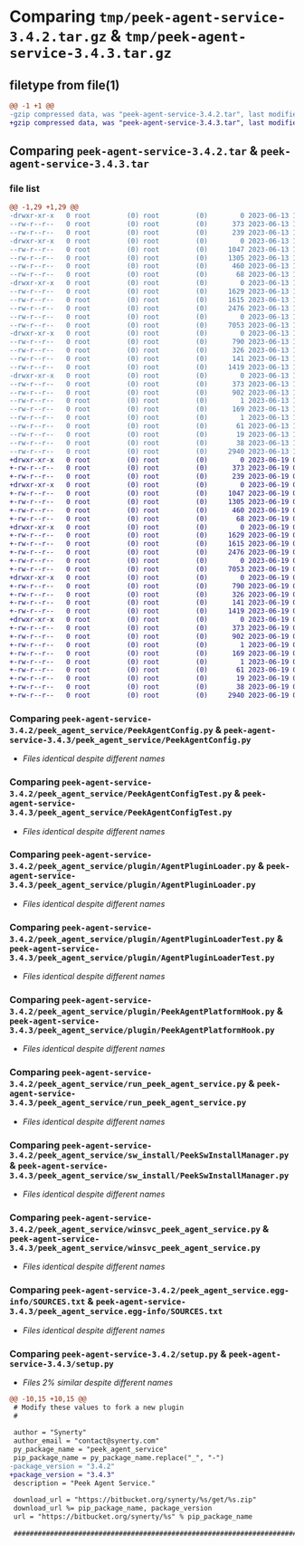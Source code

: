 # Comparing `tmp/peek-agent-service-3.4.2.tar.gz` & `tmp/peek-agent-service-3.4.3.tar.gz`

## filetype from file(1)

```diff
@@ -1 +1 @@
-gzip compressed data, was "peek-agent-service-3.4.2.tar", last modified: Tue Jun 13 11:58:49 2023, max compression
+gzip compressed data, was "peek-agent-service-3.4.3.tar", last modified: Mon Jun 19 04:43:59 2023, max compression
```

## Comparing `peek-agent-service-3.4.2.tar` & `peek-agent-service-3.4.3.tar`

### file list

```diff
@@ -1,29 +1,29 @@
-drwxr-xr-x   0 root         (0) root         (0)        0 2023-06-13 11:58:49.773926 peek-agent-service-3.4.2/
--rw-r--r--   0 root         (0) root         (0)      373 2023-06-13 11:58:49.773926 peek-agent-service-3.4.2/PKG-INFO
--rw-r--r--   0 root         (0) root         (0)      239 2023-06-13 11:58:03.000000 peek-agent-service-3.4.2/README.rst
-drwxr-xr-x   0 root         (0) root         (0)        0 2023-06-13 11:58:49.772926 peek-agent-service-3.4.2/peek_agent_service/
--rw-r--r--   0 root         (0) root         (0)     1047 2023-06-13 11:58:03.000000 peek-agent-service-3.4.2/peek_agent_service/PeekAgentConfig.py
--rw-r--r--   0 root         (0) root         (0)     1305 2023-06-13 11:58:03.000000 peek-agent-service-3.4.2/peek_agent_service/PeekAgentConfigTest.py
--rw-r--r--   0 root         (0) root         (0)      460 2023-06-13 11:58:03.000000 peek-agent-service-3.4.2/peek_agent_service/PlatformDependencyTest.py
--rw-r--r--   0 root         (0) root         (0)       68 2023-06-13 11:58:49.000000 peek-agent-service-3.4.2/peek_agent_service/__init__.py
-drwxr-xr-x   0 root         (0) root         (0)        0 2023-06-13 11:58:49.773926 peek-agent-service-3.4.2/peek_agent_service/plugin/
--rw-r--r--   0 root         (0) root         (0)     1629 2023-06-13 11:58:03.000000 peek-agent-service-3.4.2/peek_agent_service/plugin/AgentPluginLoader.py
--rw-r--r--   0 root         (0) root         (0)     1615 2023-06-13 11:58:03.000000 peek-agent-service-3.4.2/peek_agent_service/plugin/AgentPluginLoaderTest.py
--rw-r--r--   0 root         (0) root         (0)     2476 2023-06-13 11:58:03.000000 peek-agent-service-3.4.2/peek_agent_service/plugin/PeekAgentPlatformHook.py
--rw-r--r--   0 root         (0) root         (0)        0 2023-06-13 11:58:03.000000 peek-agent-service-3.4.2/peek_agent_service/plugin/__init__.py
--rw-r--r--   0 root         (0) root         (0)     7053 2023-06-13 11:58:03.000000 peek-agent-service-3.4.2/peek_agent_service/run_peek_agent_service.py
-drwxr-xr-x   0 root         (0) root         (0)        0 2023-06-13 11:58:49.773926 peek-agent-service-3.4.2/peek_agent_service/sw_install/
--rw-r--r--   0 root         (0) root         (0)      790 2023-06-13 11:58:03.000000 peek-agent-service-3.4.2/peek_agent_service/sw_install/PeekSwInstallManager.py
--rw-r--r--   0 root         (0) root         (0)      326 2023-06-13 11:58:03.000000 peek-agent-service-3.4.2/peek_agent_service/sw_install/PluginSwInstallManager.py
--rw-r--r--   0 root         (0) root         (0)      141 2023-06-13 11:58:03.000000 peek-agent-service-3.4.2/peek_agent_service/sw_install/__init__.py
--rw-r--r--   0 root         (0) root         (0)     1419 2023-06-13 11:58:03.000000 peek-agent-service-3.4.2/peek_agent_service/winsvc_peek_agent_service.py
-drwxr-xr-x   0 root         (0) root         (0)        0 2023-06-13 11:58:49.772926 peek-agent-service-3.4.2/peek_agent_service.egg-info/
--rw-r--r--   0 root         (0) root         (0)      373 2023-06-13 11:58:49.000000 peek-agent-service-3.4.2/peek_agent_service.egg-info/PKG-INFO
--rw-r--r--   0 root         (0) root         (0)      902 2023-06-13 11:58:49.000000 peek-agent-service-3.4.2/peek_agent_service.egg-info/SOURCES.txt
--rw-r--r--   0 root         (0) root         (0)        1 2023-06-13 11:58:49.000000 peek-agent-service-3.4.2/peek_agent_service.egg-info/dependency_links.txt
--rw-r--r--   0 root         (0) root         (0)      169 2023-06-13 11:58:49.000000 peek-agent-service-3.4.2/peek_agent_service.egg-info/entry_points.txt
--rw-r--r--   0 root         (0) root         (0)        1 2023-06-13 11:58:49.000000 peek-agent-service-3.4.2/peek_agent_service.egg-info/not-zip-safe
--rw-r--r--   0 root         (0) root         (0)       61 2023-06-13 11:58:49.000000 peek-agent-service-3.4.2/peek_agent_service.egg-info/requires.txt
--rw-r--r--   0 root         (0) root         (0)       19 2023-06-13 11:58:49.000000 peek-agent-service-3.4.2/peek_agent_service.egg-info/top_level.txt
--rw-r--r--   0 root         (0) root         (0)       38 2023-06-13 11:58:49.773926 peek-agent-service-3.4.2/setup.cfg
--rw-r--r--   0 root         (0) root         (0)     2940 2023-06-13 11:58:49.000000 peek-agent-service-3.4.2/setup.py
+drwxr-xr-x   0 root         (0) root         (0)        0 2023-06-19 04:43:59.506455 peek-agent-service-3.4.3/
+-rw-r--r--   0 root         (0) root         (0)      373 2023-06-19 04:43:59.506455 peek-agent-service-3.4.3/PKG-INFO
+-rw-r--r--   0 root         (0) root         (0)      239 2023-06-19 04:43:12.000000 peek-agent-service-3.4.3/README.rst
+drwxr-xr-x   0 root         (0) root         (0)        0 2023-06-19 04:43:59.505455 peek-agent-service-3.4.3/peek_agent_service/
+-rw-r--r--   0 root         (0) root         (0)     1047 2023-06-19 04:43:12.000000 peek-agent-service-3.4.3/peek_agent_service/PeekAgentConfig.py
+-rw-r--r--   0 root         (0) root         (0)     1305 2023-06-19 04:43:12.000000 peek-agent-service-3.4.3/peek_agent_service/PeekAgentConfigTest.py
+-rw-r--r--   0 root         (0) root         (0)      460 2023-06-19 04:43:12.000000 peek-agent-service-3.4.3/peek_agent_service/PlatformDependencyTest.py
+-rw-r--r--   0 root         (0) root         (0)       68 2023-06-19 04:43:59.000000 peek-agent-service-3.4.3/peek_agent_service/__init__.py
+drwxr-xr-x   0 root         (0) root         (0)        0 2023-06-19 04:43:59.505455 peek-agent-service-3.4.3/peek_agent_service/plugin/
+-rw-r--r--   0 root         (0) root         (0)     1629 2023-06-19 04:43:12.000000 peek-agent-service-3.4.3/peek_agent_service/plugin/AgentPluginLoader.py
+-rw-r--r--   0 root         (0) root         (0)     1615 2023-06-19 04:43:12.000000 peek-agent-service-3.4.3/peek_agent_service/plugin/AgentPluginLoaderTest.py
+-rw-r--r--   0 root         (0) root         (0)     2476 2023-06-19 04:43:12.000000 peek-agent-service-3.4.3/peek_agent_service/plugin/PeekAgentPlatformHook.py
+-rw-r--r--   0 root         (0) root         (0)        0 2023-06-19 04:43:12.000000 peek-agent-service-3.4.3/peek_agent_service/plugin/__init__.py
+-rw-r--r--   0 root         (0) root         (0)     7053 2023-06-19 04:43:12.000000 peek-agent-service-3.4.3/peek_agent_service/run_peek_agent_service.py
+drwxr-xr-x   0 root         (0) root         (0)        0 2023-06-19 04:43:59.506455 peek-agent-service-3.4.3/peek_agent_service/sw_install/
+-rw-r--r--   0 root         (0) root         (0)      790 2023-06-19 04:43:12.000000 peek-agent-service-3.4.3/peek_agent_service/sw_install/PeekSwInstallManager.py
+-rw-r--r--   0 root         (0) root         (0)      326 2023-06-19 04:43:12.000000 peek-agent-service-3.4.3/peek_agent_service/sw_install/PluginSwInstallManager.py
+-rw-r--r--   0 root         (0) root         (0)      141 2023-06-19 04:43:12.000000 peek-agent-service-3.4.3/peek_agent_service/sw_install/__init__.py
+-rw-r--r--   0 root         (0) root         (0)     1419 2023-06-19 04:43:12.000000 peek-agent-service-3.4.3/peek_agent_service/winsvc_peek_agent_service.py
+drwxr-xr-x   0 root         (0) root         (0)        0 2023-06-19 04:43:59.505455 peek-agent-service-3.4.3/peek_agent_service.egg-info/
+-rw-r--r--   0 root         (0) root         (0)      373 2023-06-19 04:43:59.000000 peek-agent-service-3.4.3/peek_agent_service.egg-info/PKG-INFO
+-rw-r--r--   0 root         (0) root         (0)      902 2023-06-19 04:43:59.000000 peek-agent-service-3.4.3/peek_agent_service.egg-info/SOURCES.txt
+-rw-r--r--   0 root         (0) root         (0)        1 2023-06-19 04:43:59.000000 peek-agent-service-3.4.3/peek_agent_service.egg-info/dependency_links.txt
+-rw-r--r--   0 root         (0) root         (0)      169 2023-06-19 04:43:59.000000 peek-agent-service-3.4.3/peek_agent_service.egg-info/entry_points.txt
+-rw-r--r--   0 root         (0) root         (0)        1 2023-06-19 04:43:59.000000 peek-agent-service-3.4.3/peek_agent_service.egg-info/not-zip-safe
+-rw-r--r--   0 root         (0) root         (0)       61 2023-06-19 04:43:59.000000 peek-agent-service-3.4.3/peek_agent_service.egg-info/requires.txt
+-rw-r--r--   0 root         (0) root         (0)       19 2023-06-19 04:43:59.000000 peek-agent-service-3.4.3/peek_agent_service.egg-info/top_level.txt
+-rw-r--r--   0 root         (0) root         (0)       38 2023-06-19 04:43:59.506455 peek-agent-service-3.4.3/setup.cfg
+-rw-r--r--   0 root         (0) root         (0)     2940 2023-06-19 04:43:59.000000 peek-agent-service-3.4.3/setup.py
```

### Comparing `peek-agent-service-3.4.2/peek_agent_service/PeekAgentConfig.py` & `peek-agent-service-3.4.3/peek_agent_service/PeekAgentConfig.py`

 * *Files identical despite different names*

### Comparing `peek-agent-service-3.4.2/peek_agent_service/PeekAgentConfigTest.py` & `peek-agent-service-3.4.3/peek_agent_service/PeekAgentConfigTest.py`

 * *Files identical despite different names*

### Comparing `peek-agent-service-3.4.2/peek_agent_service/plugin/AgentPluginLoader.py` & `peek-agent-service-3.4.3/peek_agent_service/plugin/AgentPluginLoader.py`

 * *Files identical despite different names*

### Comparing `peek-agent-service-3.4.2/peek_agent_service/plugin/AgentPluginLoaderTest.py` & `peek-agent-service-3.4.3/peek_agent_service/plugin/AgentPluginLoaderTest.py`

 * *Files identical despite different names*

### Comparing `peek-agent-service-3.4.2/peek_agent_service/plugin/PeekAgentPlatformHook.py` & `peek-agent-service-3.4.3/peek_agent_service/plugin/PeekAgentPlatformHook.py`

 * *Files identical despite different names*

### Comparing `peek-agent-service-3.4.2/peek_agent_service/run_peek_agent_service.py` & `peek-agent-service-3.4.3/peek_agent_service/run_peek_agent_service.py`

 * *Files identical despite different names*

### Comparing `peek-agent-service-3.4.2/peek_agent_service/sw_install/PeekSwInstallManager.py` & `peek-agent-service-3.4.3/peek_agent_service/sw_install/PeekSwInstallManager.py`

 * *Files identical despite different names*

### Comparing `peek-agent-service-3.4.2/peek_agent_service/winsvc_peek_agent_service.py` & `peek-agent-service-3.4.3/peek_agent_service/winsvc_peek_agent_service.py`

 * *Files identical despite different names*

### Comparing `peek-agent-service-3.4.2/peek_agent_service.egg-info/SOURCES.txt` & `peek-agent-service-3.4.3/peek_agent_service.egg-info/SOURCES.txt`

 * *Files identical despite different names*

### Comparing `peek-agent-service-3.4.2/setup.py` & `peek-agent-service-3.4.3/setup.py`

 * *Files 2% similar despite different names*

```diff
@@ -10,15 +10,15 @@
 # Modify these values to fork a new plugin
 #
 
 author = "Synerty"
 author_email = "contact@synerty.com"
 py_package_name = "peek_agent_service"
 pip_package_name = py_package_name.replace("_", "-")
-package_version = "3.4.2"
+package_version = "3.4.3"
 description = "Peek Agent Service."
 
 download_url = "https://bitbucket.org/synerty/%s/get/%s.zip"
 download_url %= pip_package_name, package_version
 url = "https://bitbucket.org/synerty/%s" % pip_package_name
 
 ###############################################################################
```

